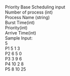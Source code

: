 Priority Base Scheduling input <br>
Number of process (int) <br>
Process Name (string) <br>
Burst Time(int) <br>
Priority(int) <br>
Arrive Time(int) <br>
Sample Input:<br>
5 <br>
P1 5 1 3 <br>
P2 6 5 0 <br>
P3 3 9 6 <br>
P4 10 2 8 <br>
P5 8 10 25 <br>
